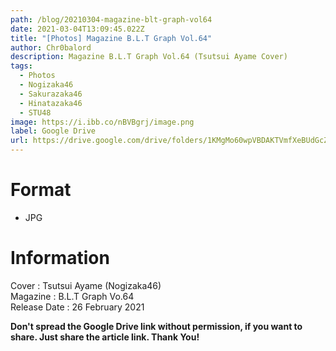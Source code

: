```yaml
---
path: /blog/20210304-magazine-blt-graph-vol64
date: 2021-03-04T13:09:45.022Z
title: "[Photos] Magazine B.L.T Graph Vol.64"
author: Chr0balord
description: Magazine B.L.T Graph Vol.64 (Tsutsui Ayame Cover)
tags:
  - Photos
  - Nogizaka46
  - Sakurazaka46
  - Hinatazaka46
  - STU48
image: https://i.ibb.co/nBVBgrj/image.png
label: Google Drive
url: https://drive.google.com/drive/folders/1KMgMo60wpVBDAKTVmfXeBUdGcZmn564U?usp=sharing
---
```

# Format

* JPG

# Information

Cover : Tsutsui Ayame (Nogizaka46) <br>
Magazine : B.L.T Graph Vo.64\
Release Date : 26 February 2021 <br>

**Don't spread the Google Drive link without permission, if you want to share. Just share the article link. Thank You!**